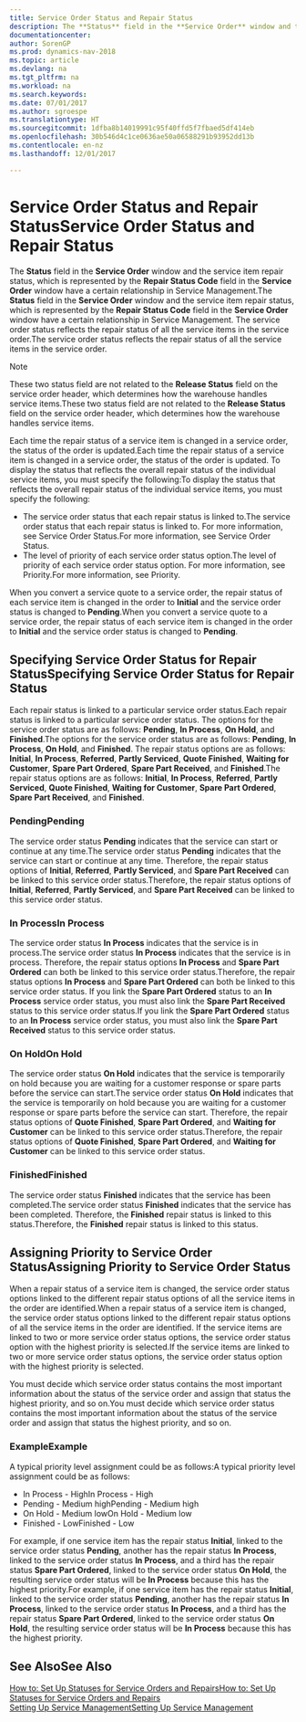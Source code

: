 ```yaml
---
title: Service Order Status and Repair Status
description: The **Status** field in the **Service Order** window and the service item repair status, which is represented by the **Repair Status Code** field in the **Service Order** window have a certain relationship in Service Management. The service order status reflects the repair status of all the service items in the service order.
documentationcenter: 
author: SorenGP
ms.prod: dynamics-nav-2018
ms.topic: article
ms.devlang: na
ms.tgt_pltfrm: na
ms.workload: na
ms.search.keywords: 
ms.date: 07/01/2017
ms.author: sgroespe
ms.translationtype: HT
ms.sourcegitcommit: 1dfba8b14019991c95f40ffd5f7fbaed5df414eb
ms.openlocfilehash: 30b546d4c1ce0636ae50a06588291b93952dd13b
ms.contentlocale: en-nz
ms.lasthandoff: 12/01/2017

---
```

# <a name="service-order-status-and-repair-status"></a><span data-ttu-id="06552-104">Service Order Status and Repair Status</span><span class="sxs-lookup"><span data-stu-id="06552-104">Service Order Status and Repair Status</span></span>
<span data-ttu-id="06552-105">The **Status** field in the **Service Order** window and the service item repair status, which is represented by the **Repair Status Code** field in the **Service Order** window have a certain relationship in Service Management.</span><span class="sxs-lookup"><span data-stu-id="06552-105">The **Status** field in the **Service Order** window and the service item repair status, which is represented by the **Repair Status Code** field in the **Service Order** window have a certain relationship in Service Management.</span></span> <span data-ttu-id="06552-106">The service order status reflects the repair status of all the service items in the service order.</span><span class="sxs-lookup"><span data-stu-id="06552-106">The service order status reflects the repair status of all the service items in the service order.</span></span>  
  
> [!NOTE]  
>  <span data-ttu-id="06552-107">These two status field are not related to the **Release Status** field on the service order header, which determines how the warehouse handles service items.</span><span class="sxs-lookup"><span data-stu-id="06552-107">These two status field are not related to the **Release Status** field on the service order header, which determines how the warehouse handles service items.</span></span>  
  
 <span data-ttu-id="06552-108">Each time the repair status of a service item is changed in a service order, the status of the order is updated.</span><span class="sxs-lookup"><span data-stu-id="06552-108">Each time the repair status of a service item is changed in a service order, the status of the order is updated.</span></span> <span data-ttu-id="06552-109">To display the status that reflects the overall repair status of the individual service items, you must specify the following:</span><span class="sxs-lookup"><span data-stu-id="06552-109">To display the status that reflects the overall repair status of the individual service items, you must specify the following:</span></span>  
  
* <span data-ttu-id="06552-110">The service order status that each repair status is linked to.</span><span class="sxs-lookup"><span data-stu-id="06552-110">The service order status that each repair status is linked to.</span></span> <span data-ttu-id="06552-111">For more information, see Service Order Status.</span><span class="sxs-lookup"><span data-stu-id="06552-111">For more information, see Service Order Status.</span></span>  
* <span data-ttu-id="06552-112">The level of priority of each service order status option.</span><span class="sxs-lookup"><span data-stu-id="06552-112">The level of priority of each service order status option.</span></span> <span data-ttu-id="06552-113">For more information, see Priority.</span><span class="sxs-lookup"><span data-stu-id="06552-113">For more information, see Priority.</span></span>  
  
 <span data-ttu-id="06552-114">When you convert a service quote to a service order, the repair status of each service item is changed in the order to **Initial** and the service order status is changed to **Pending**.</span><span class="sxs-lookup"><span data-stu-id="06552-114">When you convert a service quote to a service order, the repair status of each service item is changed in the order to **Initial** and the service order status is changed to **Pending**.</span></span>  
  
## <a name="specifying-service-order-status-for-repair-status"></a><span data-ttu-id="06552-115">Specifying Service Order Status for Repair Status</span><span class="sxs-lookup"><span data-stu-id="06552-115">Specifying Service Order Status for Repair Status</span></span>  
<span data-ttu-id="06552-116">Each repair status is linked to a particular service order status.</span><span class="sxs-lookup"><span data-stu-id="06552-116">Each repair status is linked to a particular service order status.</span></span> <span data-ttu-id="06552-117">The options for the service order status are as follows: **Pending**, **In Process**, **On Hold**, and **Finished**.</span><span class="sxs-lookup"><span data-stu-id="06552-117">The options for the service order status are as follows: **Pending**, **In Process**, **On Hold**, and **Finished**.</span></span> <span data-ttu-id="06552-118">The repair status options are as follows: **Initial**, **In Process**, **Referred**, **Partly Serviced**, **Quote Finished**, **Waiting for Customer**, **Spare Part Ordered**, **Spare Part Received**, and **Finished**.</span><span class="sxs-lookup"><span data-stu-id="06552-118">The repair status options are as follows: **Initial**, **In Process**, **Referred**, **Partly Serviced**, **Quote Finished**, **Waiting for Customer**, **Spare Part Ordered**, **Spare Part Received**, and **Finished**.</span></span>  
  
### <a name="pending"></a><span data-ttu-id="06552-119">Pending</span><span class="sxs-lookup"><span data-stu-id="06552-119">Pending</span></span>  
<span data-ttu-id="06552-120">The service order status **Pending** indicates that the service can start or continue at any time.</span><span class="sxs-lookup"><span data-stu-id="06552-120">The service order status **Pending** indicates that the service can start or continue at any time.</span></span> <span data-ttu-id="06552-121">Therefore, the repair status options of **Initial**, **Referred**, **Partly Serviced**, and **Spare Part Received** can be linked to this service order status.</span><span class="sxs-lookup"><span data-stu-id="06552-121">Therefore, the repair status options of **Initial**, **Referred**, **Partly Serviced**, and **Spare Part Received** can be linked to this service order status.</span></span>  
  
### <a name="in-process"></a><span data-ttu-id="06552-122">In Process</span><span class="sxs-lookup"><span data-stu-id="06552-122">In Process</span></span>  
<span data-ttu-id="06552-123">The service order status **In Process** indicates that the service is in process.</span><span class="sxs-lookup"><span data-stu-id="06552-123">The service order status **In Process** indicates that the service is in process.</span></span> <span data-ttu-id="06552-124">Therefore, the repair status options **In Process** and **Spare Part Ordered** can both be linked to this service order status.</span><span class="sxs-lookup"><span data-stu-id="06552-124">Therefore, the repair status options **In Process** and **Spare Part Ordered** can both be linked to this service order status.</span></span> <span data-ttu-id="06552-125">If you link the **Spare Part Ordered** status to an **In Process** service order status, you must also link the **Spare Part Received** status to this service order status.</span><span class="sxs-lookup"><span data-stu-id="06552-125">If you link the **Spare Part Ordered** status to an **In Process** service order status, you must also link the **Spare Part Received** status to this service order status.</span></span>  
  
### <a name="on-hold"></a><span data-ttu-id="06552-126">On Hold</span><span class="sxs-lookup"><span data-stu-id="06552-126">On Hold</span></span>  
<span data-ttu-id="06552-127">The service order status **On Hold** indicates that the service is temporarily on hold because you are waiting for a customer response or spare parts before the service can start.</span><span class="sxs-lookup"><span data-stu-id="06552-127">The service order status **On Hold** indicates that the service is temporarily on hold because you are waiting for a customer response or spare parts before the service can start.</span></span> <span data-ttu-id="06552-128">Therefore, the repair status options of **Quote Finished**, **Spare Part Ordered**, and **Waiting for Customer** can be linked to this service order status.</span><span class="sxs-lookup"><span data-stu-id="06552-128">Therefore, the repair status options of **Quote Finished**, **Spare Part Ordered**, and **Waiting for Customer** can be linked to this service order status.</span></span>  
  
### <a name="finished"></a><span data-ttu-id="06552-129">Finished</span><span class="sxs-lookup"><span data-stu-id="06552-129">Finished</span></span>  
<span data-ttu-id="06552-130">The service order status **Finished** indicates that the service has been completed.</span><span class="sxs-lookup"><span data-stu-id="06552-130">The service order status **Finished** indicates that the service has been completed.</span></span> <span data-ttu-id="06552-131">Therefore, the **Finished** repair status is linked to this status.</span><span class="sxs-lookup"><span data-stu-id="06552-131">Therefore, the **Finished** repair status is linked to this status.</span></span>  
  
## <a name="assigning-priority-to-service-order-status"></a><span data-ttu-id="06552-132">Assigning Priority to Service Order Status</span><span class="sxs-lookup"><span data-stu-id="06552-132">Assigning Priority to Service Order Status</span></span>  
<span data-ttu-id="06552-133">When a repair status of a service item is changed, the service order status options linked to the different repair status options of all the service items in the order are identified.</span><span class="sxs-lookup"><span data-stu-id="06552-133">When a repair status of a service item is changed, the service order status options linked to the different repair status options of all the service items in the order are identified.</span></span> <span data-ttu-id="06552-134">If the service items are linked to two or more service order status options, the service order status option with the highest priority is selected.</span><span class="sxs-lookup"><span data-stu-id="06552-134">If the service items are linked to two or more service order status options, the service order status option with the highest priority is selected.</span></span>  
  
<span data-ttu-id="06552-135">You must decide which service order status contains the most important information about the status of the service order and assign that status the highest priority, and so on.</span><span class="sxs-lookup"><span data-stu-id="06552-135">You must decide which service order status contains the most important information about the status of the service order and assign that status the highest priority, and so on.</span></span>  
  
### <a name="example"></a><span data-ttu-id="06552-136">Example</span><span class="sxs-lookup"><span data-stu-id="06552-136">Example</span></span>  
<span data-ttu-id="06552-137">A typical priority level assignment could be as follows:</span><span class="sxs-lookup"><span data-stu-id="06552-137">A typical priority level assignment could be as follows:</span></span>  
  
* <span data-ttu-id="06552-138">In Process - High</span><span class="sxs-lookup"><span data-stu-id="06552-138">In Process - High</span></span>  
* <span data-ttu-id="06552-139">Pending - Medium high</span><span class="sxs-lookup"><span data-stu-id="06552-139">Pending - Medium high</span></span>  
* <span data-ttu-id="06552-140">On Hold - Medium low</span><span class="sxs-lookup"><span data-stu-id="06552-140">On Hold - Medium low</span></span>  
* <span data-ttu-id="06552-141">Finished - Low</span><span class="sxs-lookup"><span data-stu-id="06552-141">Finished - Low</span></span>  
  
<span data-ttu-id="06552-142">For example, if one service item has the repair status **Initial**, linked to the service order status **Pending**, another has the repair status **In Process**, linked to the service order status **In Process**, and a third has the repair status **Spare Part Ordered**, linked to the service order status **On Hold**, the resulting service order status will be **In Process** because this has the highest priority.</span><span class="sxs-lookup"><span data-stu-id="06552-142">For example, if one service item has the repair status **Initial**, linked to the service order status **Pending**, another has the repair status **In Process**, linked to the service order status **In Process**, and a third has the repair status **Spare Part Ordered**, linked to the service order status **On Hold**, the resulting service order status will be **In Process** because this has the highest priority.</span></span>  
  
## <a name="see-also"></a><span data-ttu-id="06552-143">See Also</span><span class="sxs-lookup"><span data-stu-id="06552-143">See Also</span></span>  
[<span data-ttu-id="06552-144">How to: Set Up Statuses for Service Orders and Repairs</span><span class="sxs-lookup"><span data-stu-id="06552-144">How to: Set Up Statuses for Service Orders and Repairs</span></span>](service-order-repair-status.md)  
[<span data-ttu-id="06552-145">Setting Up Service Management</span><span class="sxs-lookup"><span data-stu-id="06552-145">Setting Up Service Management</span></span>](service-setup-service.md)  

